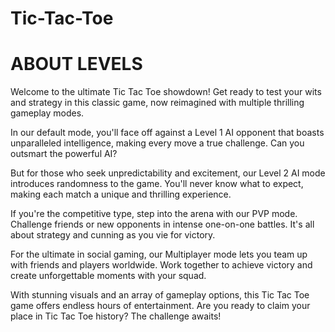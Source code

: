 # Tic-Tac-Toe

# ABOUT LEVELS
Welcome to the ultimate Tic Tac Toe showdown! Get ready to test your wits and strategy in this classic game, now reimagined with multiple thrilling gameplay modes.

In our default mode, you'll face off against a Level 1 AI opponent that boasts unparalleled intelligence, making every move a true challenge. Can you outsmart the powerful AI?

But for those who seek unpredictability and excitement, our Level 2 AI mode introduces randomness to the game. You'll never know what to expect, making each match a unique and thrilling experience.

If you're the competitive type, step into the arena with our PVP mode. Challenge friends or new opponents in intense one-on-one battles. It's all about strategy and cunning as you vie for victory.

For the ultimate in social gaming, our Multiplayer mode lets you team up with friends and players worldwide. Work together to achieve victory and create unforgettable moments with your squad.

With stunning visuals and an array of gameplay options, this Tic Tac Toe game offers endless hours of entertainment. Are you ready to claim your place in Tic Tac Toe history? The challenge awaits!


